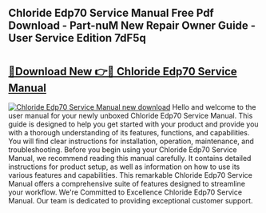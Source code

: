 ## Chloride Edp70 Service Manual Free Pdf Download - Part-nuM New Repair Owner Guide - User Service Edition 7dF5q

# <h2><a href="http://bc54399.oget.top/?id=Chloride+Edp70+Service+Manual">🔗Download New 👉🔴 Chloride Edp70 Service Manual</a></h2>

[![Chloride Edp70 Service Manual new download](https://i.imgur.com/5g1atiW.png)](http://bc54399.oget.top/?id=Chloride+Edp70+Service+Manual)
Hello and welcome to the user manual for your newly unboxed Chloride Edp70 Service Manual. This guide is designed to help you get started with your product and provide you with a thorough understanding of its features, functions, and capabilities. You will find clear instructions for installation, operation, maintenance, and troubleshooting. Before you begin using your Chloride Edp70 Service Manual, we recommend reading this manual carefully. It contains detailed instructions for product setup, as well as information on how to use its various features and capabilities. This remarkable Chloride Edp70 Service Manual offers a comprehensive suite of features designed to streamline your workflow. We're Committed to Excellence Chloride Edp70 Service Manual. Our team is dedicated to providing exceptional customer support.
